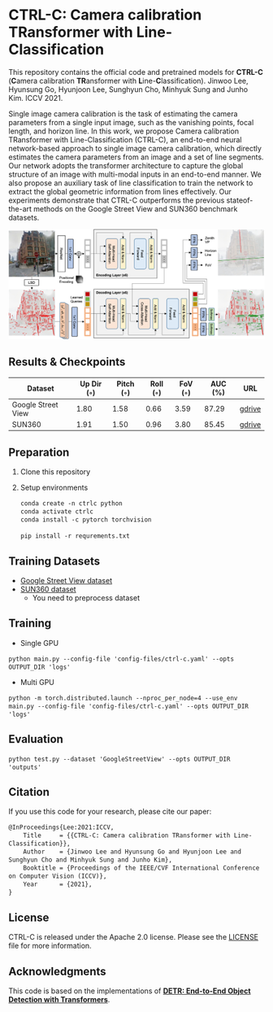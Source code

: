 **CTRL-C**: Camera calibration TRansformer with Line-Classification
========
This repository contains the official code and pretrained models for **CTRL-C** (**C**amera calibration **TR**ansformer with **L**ine-**C**lassification). Jinwoo Lee, Hyunsung Go, Hyunjoon Lee, Sunghyun Cho, Minhyuk Sung and Junho Kim. ICCV 2021.

Single image camera calibration is the task of estimating the camera parameters from a single input image, such as the vanishing points, focal length, and horizon line. In this work, we propose Camera calibration TRansformer with Line-Classification (CTRL-C), an end-to-end neural network-based approach to single image camera calibration, which directly estimates the camera parameters from an image and a set of line segments. Our network adopts the transformer architecture to capture the global structure of an image with multi-modal inputs in an end-to-end manner. We also propose an auxiliary task of line classification to train the network to extract the global geometric information from lines effectively. Our experiments demonstrate that CTRL-C outperforms the previous stateof-the-art methods on the Google Street View and SUN360 benchmark datasets.

<img src="figs/architecture.png" alt="Model Architecture"/>

## Results & Checkpoints

|Dataset| Up Dir (◦) | Pitch (◦) | Roll (◦) | FoV (◦) | AUC (%) | URL |
| --- | --- | --- | --- | --- | --- | --- |
| Google Street View | 1.80 | 1.58 | 0.66 | 3.59 | 87.29 | [gdrive](https://drive.google.com/file/d/1IqayB2Tk7a6LeTdEuvahX5BJ14q4dgCM/view?usp=sharing) |
| SUN360             | 1.91 | 1.50 | 0.96 | 3.80 | 85.45 | [gdrive](https://drive.google.com/file/d/1FVk9qWk1EJS4OingFadHQa_juxxHNxi4/view?usp=sharing) |

## Preparation

1. Clone this repository

2. Setup environments

   ```
   conda create -n ctrlc python
   conda activate ctrlc
   conda install -c pytorch torchvision
   
   pip install -r requrements.txt
   ```

   

## Training Datasets

* [Google Street View dataset](https://drive.google.com/file/d/1opDR_j-9y4TY82ZscBb-xYAoMkTocAOp/view?usp=sharing)
* [SUN360 dataset](https://vision.cs.princeton.edu/projects/2012/SUN360/data/)
  * You need to preprocess dataset

## Training

* Single GPU

```
python main.py --config-file 'config-files/ctrl-c.yaml' --opts OUTPUT_DIR 'logs'
```

* Multi GPU

```
python -m torch.distributed.launch --nproc_per_node=4 --use_env main.py --config-file 'config-files/ctrl-c.yaml' --opts OUTPUT_DIR 'logs'
```

## Evaluation
```
python test.py --dataset 'GoogleStreetView' --opts OUTPUT_DIR 'outputs'
```

## Citation

If you use this code for your research, please cite our paper:
```
@InProceedings{Lee:2021:ICCV,
    Title     = {{CTRL-C: Camera calibration TRansformer with Line-Classification}},
    Author    = {Jinwoo Lee and Hyunsung Go and Hyunjoon Lee and Sunghyun Cho and Minhyuk Sung and Junho Kim},    
    Booktitle = {Proceedings of the IEEE/CVF International Conference on Computer Vision (ICCV)},
    Year      = {2021},
}
```

## License

CTRL-C is released under the Apache 2.0 license. Please see the [LICENSE](https://github.com/jwlee-vcl/CTRL-C/blob/main/LICENSE) file for more information.

## Acknowledgments

This code is based on the implementations of [**DETR: End-to-End Object Detection with Transformers**](https://github.com/facebookresearch/detr). 